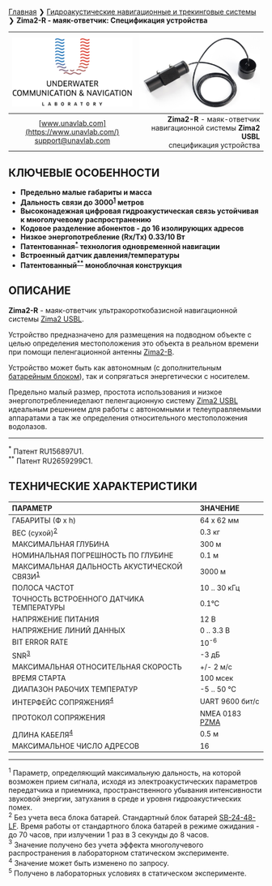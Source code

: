[Главная](/README_RU) ❯ [Гидроакустические навигационные и трекинговые системы](/navigation_and_tracking_systems_ru) ❯ **Zima2-R - маяк-ответчик: Спецификация устройства**

<div style="page-break-after: always;"></div>

| ![logo](/documentation/sm_logo.png) | ![logo](/documentation/zima_r.png) |
| :---: | ---: |
| [www.unavlab.com](https://www.unavlab.com/) <br/> [support@unavlab.com](mailto:support@unavlab.com) | **Zima2-R** - маяк-ответчик навигационной системы **Zima2 USBL** <br/> спецификация устройства |

## КЛЮЧЕВЫЕ ОСОБЕННОСТИ

* **Предельно малые габариты и масса**
* **Дальность связи до 3000<sup>[1](#footnote1)</sup> метров**
* **Высоконадежная цифровая гидроакустическая связь устойчивая к многолучевому распространению**
* **Кодовое разделение абонентов - до 16 изолирующих адресов**
* **Низкое энергопотребление (Rx/Tx) 0.33/10 Вт**
* **Патентованная<sup>[*](#footnote_a1)</sup> технология одновременной навигации**
* **Встроенный датчик давления/температуры**
* **Патентованный<sup>[**](#footnote_a1)</sup> моноблочная конструкция**

## ОПИСАНИЕ

**Zima2-R** - маяк-ответчик ультракороткобазисной навигационной системы [Zima2 USBL](Zima2_DataBrief_ru.md).  

Устройство предназначено для размещения на подводном объекте с целью определения местоположения это объекта в реальном времени при помощи пеленгационной антенны [Zima2-B](Zima2B_Specification_ru.md). 

Устройство может быть как автономным (с дополнительным [батарейным блоком](/documentation/RU/Accessories/Sub_batteries_ru.md#sb2448lf)), так и сопрягаться энергетически с носителем. 

Предельно малый размер, простота использования и низкое энергопотреблениеделают пеленгационную систему [Zima2 USBL](Zima2_DataBrief_ru.md) идеальным решением для работы с автономными и телеуправляемыми аппаратами а так же определения относительного местоположения водолазов.

________________
<a name="footnote_a1"><sup>*</sup></a> Патент RU156897U1.  
<a name="footnote_a2"><sup>**</sup></a> Патент RU2659299C1.  

<div style="page-break-after: always;"></div>

## ТЕХНИЧЕСКИЕ ХАРАКТЕРИСТИКИ

| ПАРАМЕТР | ЗНАЧЕНИЕ |
| :--- | :--- |
| ГАБАРИТЫ (Ф х h) | 64 x 62 мм |
| ВЕС (сухой)<sup>[2](#footnote2)</sup> | 0.3 кг |
| МАКСИМАЛЬНАЯ ГЛУБИНА | 300 м |
| НОМИНАЛЬНАЯ ПОГРЕШНОСТЬ ПО ГЛУБИНЕ | 0.1 м |
| МАКСИМАЛЬНАЯ ДАЛЬНОСТЬ АКУСТИЧЕСКОЙ СВЯЗИ<sup>[1](#footnote1)</sup> | 3000 м |
| ПОЛОСА ЧАСТОТ | 10 .. 30 кГц |
| ТОЧНОСТЬ ВСТРОЕННОГО ДАТЧИКА ТЕМПЕРАТУРЫ | 0.1°С |
| НАПРЯЖЕНИЕ ПИТАНИЯ | 12 В |
| НАПРЯЖЕНИЕ ЛИНИЙ ДАННЫХ | 0 .. 3.3 В |
| BIT ERROR RATE | 10<sup>-6</sup> |
| SNR<sup>[3](#footnote3)</sup> | -3 дБ |
| МАКСИМАЛЬНАЯ ОТНОСИТЕЛЬНАЯ СКОРОСТЬ | +/- 2 м/с |
| ВРЕМЯ СТАРТА | 100 мсек |
| ДИАПАЗОН РАБОЧИХ ТЕМПЕРАТУР | -5 .. 50 °C |
| ИНТЕРФЕЙС СОПРЯЖЕНИЯ<sup>[4](#footnote4)</sup> | UART 9600 бит/с |
| ПРОТОКОЛ СОПРЯЖЕНИЯ | NMEA 0183 [PZMA](Zima_Protocol_Specification_ru.md) |
| ДЛИНА КАБЕЛЯ<sup>[4](#footnote4)</sup> | 0.5 м |
| МАКСИМАЛЬНОЕ ЧИСЛО АДРЕСОВ | 16 |
  
________________
<a name="footnote1"><sup>1</sup></a> Параметр, определяющий максимальную дальность, на которой возможен прием сигнала, исходя из электроакустических параметров передатчика и приемника, пространственного убывания интенсивности звуковой энергии, затухания в среде и уровня гидроакустических помех.  
<a name="footnote2"><sup>2</sup></a> Без учета веса блока батарей. Стандартный блок батарей [SB-24-48-LF](/documentation/RU/Accessories/Sub_batteries_ru.md#sb2448lf). Время работы от стандартного блока батарей в режиме ожидания - до 70 часов, при излучении 1 раз в 3 секунды до 8 часов.  
<a name="footnote3"><sup>3</sup></a> Значение получено без учета эффекта многолучевого распространения в лабораторном статическом эксперименте.  
<a name="footnote4"><sup>4</sup></a> Значение может быть изменено по запросу.  
<a name="footnote5"><sup>5</sup></a> Получено в лабораторных условиях в статическом эксперименте.  

<div style="page-break-after: always;"></div>


